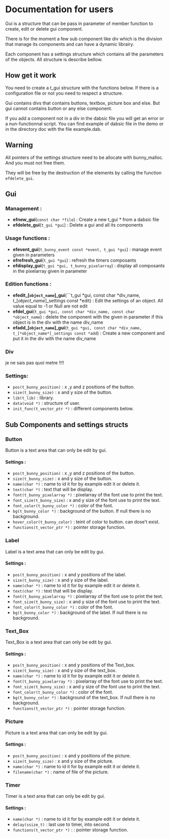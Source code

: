 # Documentation for users

Gui is a structure that can be pass in parameter of member function to create, edit or delete gui component.

There is for the moment a few sub component like div which is the division that manage its components and can have a dynamic librairy.

Each component has a settings structure which contains all the parameters of the objects. All structure is describe bellow.

## How get it work

You need to create a t_gui structure with the functions below. If there is a configuration file or not you need to respect a structure.

Gui contains divs that contains buttons, textbox, picture box and else. But gui cannot contains button or any else component.

If you add a component not in a div in the dabsic file you will get an error or a nun-functionnal script.
You can find example of dabsic file in the demo or in the directory doc with the file example.dab.

## Warning

All pointers of the settings structure need to be allocate with bunny_malloc. And you must not free them.

They will be free by the destruction of the elements by calling the function ```efdelete_gui```.

## Gui

### Management :
- **efnew_gui**(```const char *file```) : Create a new t_gui * from a dabsic file
- **efdelete_gui**(```t_gui *gui```) : Delete a gui and all its components

### Usage functions :
- **efevent_gui**(```t_bunny_event const *event, t_gui *gui```) : manage event given in parameters
- **efrefresh_gui**(```t_gui *gui```) : refresh the timers composants
- **efdisplay_gui**(```t_gui *gui, t_bunny_pixelarray```) : display all composants in the pixelarray given in parameter

### Edition functions :
- **efedit_[```object_name```]_gui**(```t_gui *gui, const char *div_name, t_[*object_name*]_settings const *edit) : Edit the settings of an object. All value equal to -1 or Null are not edit
- **efdel_gui**(```t_gui *gui, const char *div_name, const char *object_name```) : delete the component with the given in parameter if this object is in the div with the name div_name
- **efadd_[```object_name```]_gui**(```t_gui *gui, const char *div_name, t_[*object_name*]_settings const *add```) : Create a new component and put it in the div with the name div_name

### Div

je ne sais pas quoi metre !!!!

### Settings:

 - ```pos(t_bunny_position)``` : x ,y and z positions of the button.
 - ```size(t_bunny_size)``` : x and y size of the button.
 - ```lib(t_lib)``` : library.
 - ```data(void *)``` : structure of user.
 - ```init_func(t_vector_ptr *)``` : different components below.

## Sub Components and settings structs

### Button

Button is a text area that can only be edit by gui.

#### Settings :
 - ```pos(t_bunny_position)``` : x ,y and z positions of the button.
 - ```size(t_bunny_size)``` : x and y size of the button.
 - ```name(char *)``` : name to id it for by example edit it or delete it.
 - ```text(char *)``` : text that will be display.
 - ```font(t_bunny_pixelarray *)``` : pixelarray of the font use to print the text.
 - ```font_size(t_bunny_size)``` : x and y size of the font use to print the text.
 - ```font_color(t_bunny_color *)``` : color of the font.
 - ```bg(t_bunny_color *)``` : background of the button. If null there is no background.
 - ```hover_color(t_bunny_color)``` : teint of color to button. can dose't exist.
 - ```functions(t_vector_ptr *)``` : pointer storage function.

### Label

Label is a text area that can only be edit by gui.

#### Settings :
 - ```pos(t_bunny_position)``` : x and y positions of the label.
 - ```size(t_bunny_size)``` : x and y size of the label.
 - ```name(char *)``` : name to id it for by example edit it or delete it.
 - ```text(char *)``` : text that will be display.
 - ```font(t_bunny_pixelarray *)``` : pixelarray of the font use to print the text.
 - ```font_size(t_bunny_size)``` : x and y size of the font use to print the text.
 - ```font_color(t_bunny_color *)``` : color of the font.
 - ```bg(t_bunny_color *)``` : background of the label. If null there is no background.

### Text_Box

Text_Box is a text area that can only be edit by gui.

#### Settings :
 - ```pos(t_bunny_position)``` : x and y positions of the Text_box.
 - ```size(t_bunny_size)``` : x and y size of the text_box.
 - ```name(char *)``` : name to id it for by example edit it or delete it.
 - ```font(t_bunny_pixelarray *)``` : pixelarray of the font use to print the text.
 - ```font_size(t_bunny_size)``` : x and y size of the font use to print the text.
 - ```font_color(t_bunny_color *)``` : color of the font.
 - ```bg(t_bunny_color *)``` : background of the text_box. If null there is no background.
 - ```functions(t_vector_ptr *)``` : pointer storage function.

### Picture

Picture is a text area that can only be edit by gui.

#### Settings :
 - ```pos(t_bunny_position)``` : x and y positions of the picture.
 - ```size(t_bunny_size)``` : x and y size of the picture.
 - ```name(char *)``` : name to id it for by example edit it or delete it.
 - ```filename(char *)``` : name of file of the picture.

### Timer

Timer is a text area that can only be edit by gui.

#### Settings :
 - ```name(char *)``` : name to id it for by example edit it or delete it.
 - ```delay(ssize_t)``` : last use to timer,  into second.
 - ```functions(t_vector_ptr *)``` : : pointer storage function.

